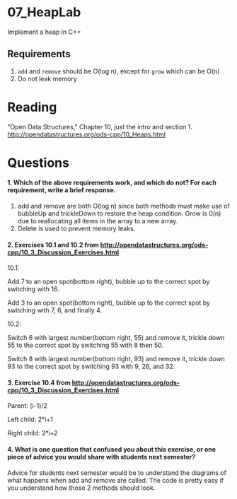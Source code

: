 07_HeapLab
==============

Implement a heap in C++

Requirements
------------

1. `add` and `remove` should be O(log n), except for `grow` which can be O(n)
2. Do not leak memory

Reading
=======
"Open Data Structures," Chapter 10, just the intro and section 1. http://opendatastructures.org/ods-cpp/10_Heaps.html

Questions
=========

#### 1. Which of the above requirements work, and which do not? For each requirement, write a brief response.

1. add and remove are both O(log n) since both methods must make use of bubbleUp and trickleDown to restore the heap condition. Grow is 0(n) due to reallocating all items in the array to a new array.
2. Delete is used to prevent memory leaks.

#### 2. Exercises 10.1 and 10.2 from http://opendatastructures.org/ods-cpp/10_3_Discussion_Exercises.html
10.1: 

Add 7 to an open spot(bottom right), bubble up to the correct spot by switching with 16.

Add 3 to an open spot(bottom right), bubble up to the correct spot by switching with 7, 6, and finally 4.

10.2:

Switch 6 with largest number(bottom right, 55) and remove it, trickle down 55 to the correct spot by switching 55 with 8 then 50.

Switch 8 with largest number(bottom right, 93) and remove it, trickle down 93 to the correct spot by switching 93 with 9, 26, and 32.

#### 3. Exercise 10.4 from http://opendatastructures.org/ods-cpp/10_3_Discussion_Exercises.html
Parent: (i-1)/2

Left child: 2*i+1

Right child: 2*i+2

#### 4. What is one question that confused you about this exercise, or one piece of advice you would share with students next semester?

Advice for students next semester would be to understand the diagrams of what happens when add and remove are called. The code is pretty easy if you understand how those 2 methods should look.